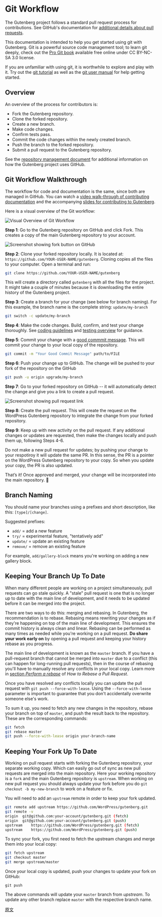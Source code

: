 # Git Workflow

The Gutenberg project follows a standard pull request process for contributions. See GitHub's documentation for [additional details about pull requests](https://docs.github.com/en/github/collaborating-with-issues-and-pull-requests).

This documentation is intended to help you get started using git with Gutenberg. Git is a powerful source code management tool; to learn git deeply, check out the [Pro Git book](https://git-scm.com/book/en/v2) available free online under CC BY-NC-SA 3.0 license.

If you are unfamiliar with using git, it is worthwhile to explore and play with it. Try out the [git tutorial](https://git-scm.com/docs/gittutorial) as well as the [git user manual](https://git-scm.com/docs/user-manual) for help getting started.

## Overview

An overview of the process for contributors is:

- Fork the Gutenberg repository.
- Clone the forked repository.
- Create a new branch.
- Make code changes.
- Confirm tests pass.
- Commit the code changes within the newly created branch.
- Push the branch to the forked repository.
- Submit a pull request to the Gutenberg repository.

See the [repository management document](/docs/contributors/repository-management.md) for additional information on how the Gutenberg project uses GitHub.

## Git Workflow Walkthrough

The workflow for code and documentation is the same, since both are managed in GitHub. You can watch a [video walk-through of contributing documentation](https://wordpress.tv/2020/09/02/marcus-kazmierczak-contribute-developer-documentation-to-gutenberg/) and the accompanying [slides for contributing to Gutenberg](https://mkaz.blog/wordpress/contribute-documentation-to-gutenberg/).


Here is a visual overview of the Git workflow:

![Visual Overview of Git Workflow](https://developer.wordpress.org/files/2020/09/git-workflow.png)


**Step 1**: Go to the Gutenberg repository on GitHub and click Fork. This creates a copy of the main Gutenberg repository to your account.

![Screenshot showing fork button on GitHub](https://developer.wordpress.org/files/2020/09/gutenberg-fork.png)

**Step 2**: Clone your forked repository locally. It is located at: `https://github.com/YOUR-USER-NAME/gutenberg`. Cloning copies all the files to your computer. Open a terminal and run:

```bash
git clone https://github.com/YOUR-USER-NAME/gutenberg
```

This will create a directory called `gutenberg` with all the files for the project. It might take a couple of minutes because it is downloading the entire history of the Gutenberg project.

**Step 3**: Create a branch for your change (see below for branch naming). For this example, the branch name is the complete string: `update/my-branch`

```bash
git switch -c update/my-branch
```

**Step 4**: Make the code changes. Build, confirm, and test your change thoroughly. See [coding guidelines](/docs/contributors/coding-guidelines.md) and [testing overview](/docs/contributors/testing-overview.md) for guidance.

**Step 5**: Commit your change with a [good commmit message](https://make.wordpress.org/core/handbook/best-practices/commit-messages/). This will commit your change to your local copy of the repository.

```bash
git commit -m "Your Good Commit Message" path/to/FILE
```

**Step 6**: Push your change up to GitHub. The change will be pushed to your fork of the repository on the GitHub

```bash
git push -u origin upgrade/my-branch
```

**Step 7**: Go to your forked repository on GitHub -- it will automatically detect the change and give you a link to create a pull request.

![Screenshot showing pull request link](https://developer.wordpress.org/files/2020/09/pull-request-create.png)

**Step 8**: Create the pull request. This will create the request on the WordPress Gutenberg repository to integrate the change from your forked repository.

**Step 9**: Keep up with new activity on the pull request. If any additional changes or updates are requested, then make the changes locally and push them up, following Steps 4-6.

Do not make a new pull request for updates; by pushing your change to your respotiroy it will update the same PR. In this sense, the PR is a pointer on the WordPress Gutenberg repository to your copy. So when you update your copy, the PR is also updated.

That’s it! Once approved and merged, your change will be incorporated into the main repository. 🎉


## Branch Naming

You should name your branches using a prefixes and short description, like this: `[type]/[change]`.

Suggested prefixes:

- `add/` = add a new feature
- `try/` = experimental feature, "tentatively add"
- `update/` = update an existing feature
- `remove/` = remove an existing feature

For example, `add/gallery-block` means you're working on adding a new gallery block.

## Keeping Your Branch Up To Date

When many different people are working on a project simultaneously, pull requests can go stale quickly. A "stale" pull request is one that is no longer up to date with the main line of development, and it needs to be updated before it can be merged into the project.

There are two ways to do this: merging and rebasing. In Gutenberg, the recommendation is to rebase. Rebasing means rewriting your changes as if they're happening on top of the main line of development. This ensures the commit history is always clean and linear. Rebasing can be performed as many times as needed while you're working on a pull request. **Do share your work early on** by opening a pull request and keeping your history rebase as you progress.

The main line of development is known as the `master` branch. If you have a pull-request branch that cannot be merged into `master` due to a conflict (this can happen for long-running pull requests), then in the course of rebasing you'll have to manually resolve any conflicts in your local copy. Learn more in [section _Perform a rebase_](https://github.com/edx/edx-platform/wiki/How-to-Rebase-a-Pull-Request#perform-a-rebase) of _How to Rebase a Pull Request_.

Once you have resolved any conflicts locally you can update the pull request with `git push --force-with-lease`. Using the `--force-with-lease` parameter is important to guarantee that you don't accidentally overwrite someone else's work.

To sum it up, you need to fetch any new changes in the repository, rebase your branch on top of `master`, and push the result back to the repository. These are the corresponding commands:

```sh
git fetch
git rebase master
git push --force-with-lease origin your-branch-name
```

## Keeping Your Fork Up To Date

Working on pull request starts with forking the Gutenberg repository, your separate working copy. Which can easily go out of sync as new pull requests are merged into the main repository. Here your working repository is a `fork` and the main Gutenberg repository is `upstream`. When working on new pull request you should always update your fork before you do `git checkout -b my-new-branch` to work on a feature or fix.

You will need to add an `upstream` remote in order to keep your fork updated.

```sh
git remote add upstream https://github.com/WordPress/gutenberg.git
git remote -v
origin	git@github.com:your-account/gutenberg.git (fetch)
origin	git@github.com:your-account/gutenberg.git (push)
upstream	https://github.com/WordPress/gutenberg.git (fetch)
upstream	https://github.com/WordPress/gutenberg.git (push)
```

To sync your fork, you first need to fetch the upstream changes and merge them into your local copy:

``` sh
git fetch upstream
git checkout master
git merge upstream/master
```

Once your local copy is updated, push your changes to update your fork on GitHub:

```
git push
```

The above commands will update your `master` branch from _upstream_. To update any other branch replace `master` with the respective branch name.

[原文](https://github.com/WordPress/gutenberg/blob/master/docs/contributors/git-workflow.md)